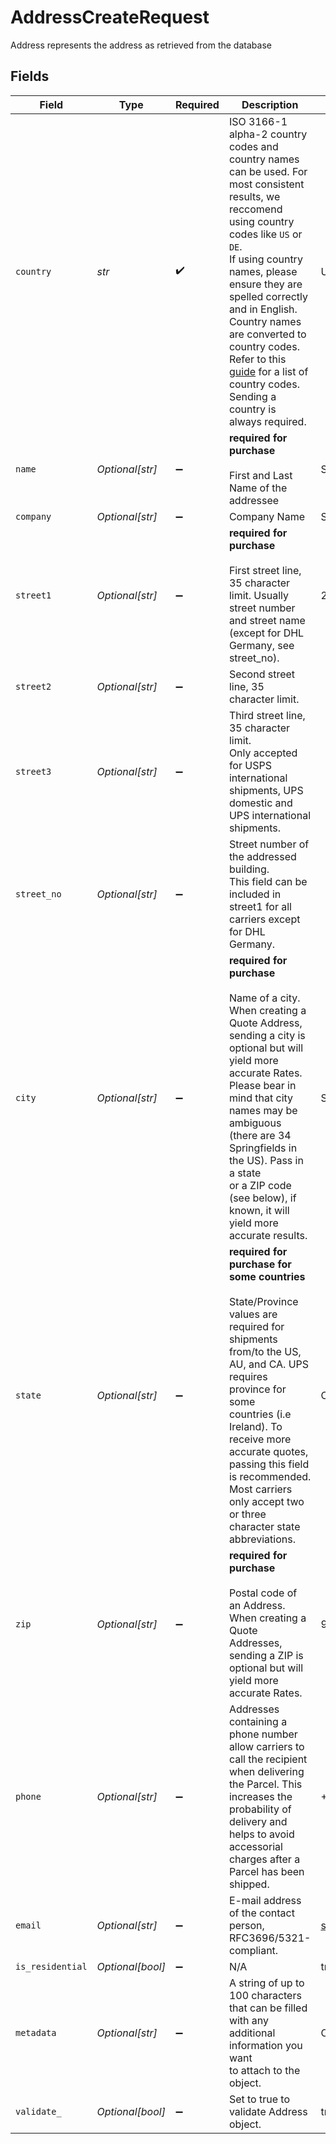 # AddressCreateRequest

Address represents the address as retrieved from the database


## Fields

| Field                                                                                                                                                                                                                                                                                                                                                                                                                                                                                   | Type                                                                                                                                                                                                                                                                                                                                                                                                                                                                                    | Required                                                                                                                                                                                                                                                                                                                                                                                                                                                                                | Description                                                                                                                                                                                                                                                                                                                                                                                                                                                                             | Example                                                                                                                                                                                                                                                                                                                                                                                                                                                                                 |
| --------------------------------------------------------------------------------------------------------------------------------------------------------------------------------------------------------------------------------------------------------------------------------------------------------------------------------------------------------------------------------------------------------------------------------------------------------------------------------------- | --------------------------------------------------------------------------------------------------------------------------------------------------------------------------------------------------------------------------------------------------------------------------------------------------------------------------------------------------------------------------------------------------------------------------------------------------------------------------------------- | --------------------------------------------------------------------------------------------------------------------------------------------------------------------------------------------------------------------------------------------------------------------------------------------------------------------------------------------------------------------------------------------------------------------------------------------------------------------------------------- | --------------------------------------------------------------------------------------------------------------------------------------------------------------------------------------------------------------------------------------------------------------------------------------------------------------------------------------------------------------------------------------------------------------------------------------------------------------------------------------- | --------------------------------------------------------------------------------------------------------------------------------------------------------------------------------------------------------------------------------------------------------------------------------------------------------------------------------------------------------------------------------------------------------------------------------------------------------------------------------------- |
| `country`                                                                                                                                                                                                                                                                                                                                                                                                                                                                               | *str*                                                                                                                                                                                                                                                                                                                                                                                                                                                                                   | :heavy_check_mark:                                                                                                                                                                                                                                                                                                                                                                                                                                                                      | ISO 3166-1 alpha-2 country codes and country names can be used. For most consistent results, we reccomend using country codes like `US` or `DE`.<br/>If using country names, please ensure they are spelled correctly and in English. Country names are converted to country codes.<br/>Refer to this <a href="https://en.wikipedia.org/wiki/ISO_3166-1_alpha-2#Officially_assigned_code_elements" target="_blank">guide</a> for a list of country codes.<br/>Sending a country is always required. | US                                                                                                                                                                                                                                                                                                                                                                                                                                                                                      |
| `name`                                                                                                                                                                                                                                                                                                                                                                                                                                                                                  | *Optional[str]*                                                                                                                                                                                                                                                                                                                                                                                                                                                                         | :heavy_minus_sign:                                                                                                                                                                                                                                                                                                                                                                                                                                                                      | **required for purchase**<br><br/>First and Last Name of the addressee                                                                                                                                                                                                                                                                                                                                                                                                                  | Shwan Ippotle                                                                                                                                                                                                                                                                                                                                                                                                                                                                           |
| `company`                                                                                                                                                                                                                                                                                                                                                                                                                                                                               | *Optional[str]*                                                                                                                                                                                                                                                                                                                                                                                                                                                                         | :heavy_minus_sign:                                                                                                                                                                                                                                                                                                                                                                                                                                                                      | Company Name                                                                                                                                                                                                                                                                                                                                                                                                                                                                            | Shippo                                                                                                                                                                                                                                                                                                                                                                                                                                                                                  |
| `street1`                                                                                                                                                                                                                                                                                                                                                                                                                                                                               | *Optional[str]*                                                                                                                                                                                                                                                                                                                                                                                                                                                                         | :heavy_minus_sign:                                                                                                                                                                                                                                                                                                                                                                                                                                                                      | **required for purchase**<br><br/>First street line, 35 character limit. Usually street number and street name (except for DHL Germany, see street_no).                                                                                                                                                                                                                                                                                                                                 | 215 Clayton St.                                                                                                                                                                                                                                                                                                                                                                                                                                                                         |
| `street2`                                                                                                                                                                                                                                                                                                                                                                                                                                                                               | *Optional[str]*                                                                                                                                                                                                                                                                                                                                                                                                                                                                         | :heavy_minus_sign:                                                                                                                                                                                                                                                                                                                                                                                                                                                                      | Second street line, 35 character limit.                                                                                                                                                                                                                                                                                                                                                                                                                                                 |                                                                                                                                                                                                                                                                                                                                                                                                                                                                                         |
| `street3`                                                                                                                                                                                                                                                                                                                                                                                                                                                                               | *Optional[str]*                                                                                                                                                                                                                                                                                                                                                                                                                                                                         | :heavy_minus_sign:                                                                                                                                                                                                                                                                                                                                                                                                                                                                      | Third street line, 35 character limit. <br/>Only accepted for USPS international shipments, UPS domestic and UPS international shipments.                                                                                                                                                                                                                                                                                                                                               |                                                                                                                                                                                                                                                                                                                                                                                                                                                                                         |
| `street_no`                                                                                                                                                                                                                                                                                                                                                                                                                                                                             | *Optional[str]*                                                                                                                                                                                                                                                                                                                                                                                                                                                                         | :heavy_minus_sign:                                                                                                                                                                                                                                                                                                                                                                                                                                                                      | Street number of the addressed building. <br/>This field can be included in street1 for all carriers except for DHL Germany.                                                                                                                                                                                                                                                                                                                                                            |                                                                                                                                                                                                                                                                                                                                                                                                                                                                                         |
| `city`                                                                                                                                                                                                                                                                                                                                                                                                                                                                                  | *Optional[str]*                                                                                                                                                                                                                                                                                                                                                                                                                                                                         | :heavy_minus_sign:                                                                                                                                                                                                                                                                                                                                                                                                                                                                      | **required for purchase**<br><br/>Name of a city. When creating a Quote Address, sending a city is optional but will yield more accurate Rates. <br/>Please bear in mind that city names may be ambiguous (there are 34 Springfields in the US). Pass in a state <br/>or a ZIP code (see below), if known, it will yield more accurate results.                                                                                                                                         | San Francisco                                                                                                                                                                                                                                                                                                                                                                                                                                                                           |
| `state`                                                                                                                                                                                                                                                                                                                                                                                                                                                                                 | *Optional[str]*                                                                                                                                                                                                                                                                                                                                                                                                                                                                         | :heavy_minus_sign:                                                                                                                                                                                                                                                                                                                                                                                                                                                                      | **required for purchase for some countries**<br><br/>State/Province values are required for shipments from/to the US, AU, and CA. UPS requires province for some <br/>countries (i.e Ireland). To receive more accurate quotes, passing this field is recommended. Most carriers <br/>only accept two or three character state abbreviations.                                                                                                                                           | CA                                                                                                                                                                                                                                                                                                                                                                                                                                                                                      |
| `zip`                                                                                                                                                                                                                                                                                                                                                                                                                                                                                   | *Optional[str]*                                                                                                                                                                                                                                                                                                                                                                                                                                                                         | :heavy_minus_sign:                                                                                                                                                                                                                                                                                                                                                                                                                                                                      | **required for purchase**<br><br/>Postal code of an Address. When creating a Quote Addresses, sending a ZIP is optional but will yield more <br/>accurate Rates.                                                                                                                                                                                                                                                                                                                        | 94117                                                                                                                                                                                                                                                                                                                                                                                                                                                                                   |
| `phone`                                                                                                                                                                                                                                                                                                                                                                                                                                                                                 | *Optional[str]*                                                                                                                                                                                                                                                                                                                                                                                                                                                                         | :heavy_minus_sign:                                                                                                                                                                                                                                                                                                                                                                                                                                                                      | Addresses containing a phone number allow carriers to call the recipient when delivering the Parcel. This <br/>increases the probability of delivery and helps to avoid accessorial charges after a Parcel has been shipped.                                                                                                                                                                                                                                                            | +1 555 341 9393                                                                                                                                                                                                                                                                                                                                                                                                                                                                         |
| `email`                                                                                                                                                                                                                                                                                                                                                                                                                                                                                 | *Optional[str]*                                                                                                                                                                                                                                                                                                                                                                                                                                                                         | :heavy_minus_sign:                                                                                                                                                                                                                                                                                                                                                                                                                                                                      | E-mail address of the contact person, RFC3696/5321-compliant.                                                                                                                                                                                                                                                                                                                                                                                                                           | shippotle@shippo.com                                                                                                                                                                                                                                                                                                                                                                                                                                                                    |
| `is_residential`                                                                                                                                                                                                                                                                                                                                                                                                                                                                        | *Optional[bool]*                                                                                                                                                                                                                                                                                                                                                                                                                                                                        | :heavy_minus_sign:                                                                                                                                                                                                                                                                                                                                                                                                                                                                      | N/A                                                                                                                                                                                                                                                                                                                                                                                                                                                                                     | true                                                                                                                                                                                                                                                                                                                                                                                                                                                                                    |
| `metadata`                                                                                                                                                                                                                                                                                                                                                                                                                                                                              | *Optional[str]*                                                                                                                                                                                                                                                                                                                                                                                                                                                                         | :heavy_minus_sign:                                                                                                                                                                                                                                                                                                                                                                                                                                                                      | A string of up to 100 characters that can be filled with any additional information you want <br/>to attach to the object.                                                                                                                                                                                                                                                                                                                                                              | Customer ID 123456                                                                                                                                                                                                                                                                                                                                                                                                                                                                      |
| `validate_`                                                                                                                                                                                                                                                                                                                                                                                                                                                                             | *Optional[bool]*                                                                                                                                                                                                                                                                                                                                                                                                                                                                        | :heavy_minus_sign:                                                                                                                                                                                                                                                                                                                                                                                                                                                                      | Set to true to validate Address object.                                                                                                                                                                                                                                                                                                                                                                                                                                                 | true                                                                                                                                                                                                                                                                                                                                                                                                                                                                                    |